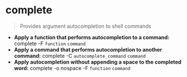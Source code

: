 # complete
> Provides argument autocompletion to shell commands
- **Apply a function that performs autocompletion to a command:**
complete -F `function` `command`
- **Apply a command that performs autocompletion to another command:**
complete -C `autocomplete_command` `command`
- **Apply autocompletion without appending a space to the completed word:**
complete -o nospace -F `function` `command`
